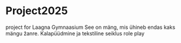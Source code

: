 # Project2025
project for Laagna Gymnaasium
See on mäng, mis ühineb endas kaks mängu žanre. Kalapüüdmine ja tekstiline seiklus role play

